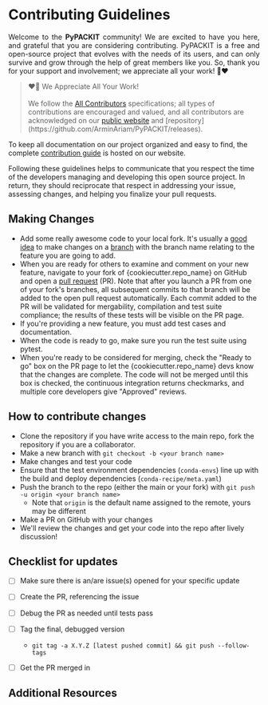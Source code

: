 # Contributing Guidelines

<p align="justify">
Welcome to the <b>PyPACKIT</b> community!
We are excited to have you here, 
and grateful that you are considering contributing.
PyPACKIT is a free and open-source project that evolves with the needs of its users,
and can only survive and grow through the help of great members like you. 
So, thank you for your support and involvement; we appreciate all your work! 🙏❤️
</p>

<blockquote>
  ❤️🙏 We Appreciate All Your Work!
  <br><br>
  We follow the <a href="https://allcontributors.org/docs/en/specification">All Contributors</a> 
  specifications; all types of contributions are encouraged and valued, and all contributors are 
  acknowledged on our <a href="https://.rtfd.io/about#contributors">public website</a> 
  and [repository](https://github.com/ArminAriam/PyPACKIT/releases).
</blockquote>



To keep all documentation on our project organized and easy to find, 
the complete [contribution guide](docs/CONTRIBUTING.md) 
is hosted on our website. 

Following these guidelines helps to communicate that you respect the time of the developers managing and developing this open source project. In return, they should reciprocate that respect in addressing your issue, assessing changes, and helping you finalize your pull requests.



## Making Changes

* Add some really awesome code to your local fork.  It's usually a [good
  idea](http://blog.jasonmeridth.com/posts/do-not-issue-pull-requests-from-your-master-branch/)
  to make changes on a
  [branch](https://help.github.com/articles/creating-and-deleting-branches-within-your-repository/)
  with the branch name relating to the feature you are going to add.
* When you are ready for others to examine and comment on your new feature,
  navigate to your fork of {cookiecutter.repo_name} on GitHub and open a [pull
  request](https://help.github.com/articles/using-pull-requests/) (PR). Note that
  after you launch a PR from one of your fork's branches, all
  subsequent commits to that branch will be added to the open pull request
  automatically.  Each commit added to the PR will be validated for
  mergability, compilation and test suite compliance; the results of these tests
  will be visible on the PR page.
* If you're providing a new feature, you must add test cases and documentation.
* When the code is ready to go, make sure you run the test suite using pytest.
* When you're ready to be considered for merging, check the "Ready to go"
  box on the PR page to let the {cookiecutter.repo_name} devs know that the changes are complete.
  The code will not be merged until this box is checked, the continuous
  integration returns checkmarks,
  and multiple core developers give "Approved" reviews.

## How to contribute changes
- Clone the repository if you have write access to the main repo, fork the repository if you are a collaborator.
- Make a new branch with `git checkout -b <your branch name>`
- Make changes and test your code
- Ensure that the test environment dependencies (`conda-envs`) line up with the build and deploy dependencies (`conda-recipe/meta.yaml`)
- Push the branch to the repo (either the main or your fork) with `git push -u origin <your branch name>`
  * Note that `origin` is the default name assigned to the remote, yours may be different
- Make a PR on GitHub with your changes
- We'll review the changes and get your code into the repo after lively discussion!


## Checklist for updates
- [ ] Make sure there is an/are issue(s) opened for your specific update
- [ ] Create the PR, referencing the issue
- [ ] Debug the PR as needed until tests pass
- [ ] Tag the final, debugged version 
   *  `git tag -a X.Y.Z [latest pushed commit] && git push --follow-tags`
- [ ] Get the PR merged in


## Additional Resources
